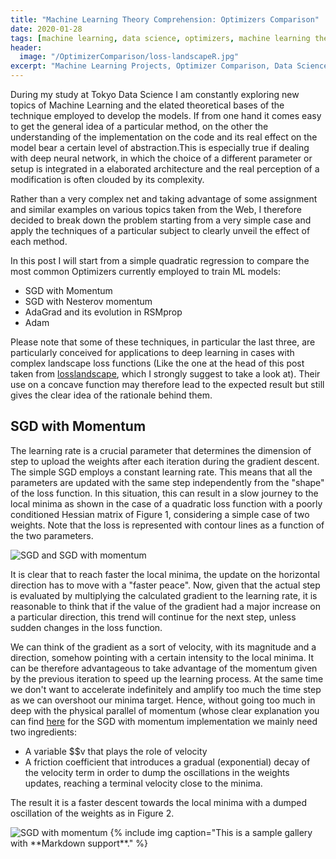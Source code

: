 ```yaml
---
title: "Machine Learning Theory Comprehension: Optimizers Comparison"                
date: 2020-01-28
tags: [machine learning, data science, optimizers, machine learning theory]
header:
  image: "/OptimizerComparison/loss-landscapeR.jpg"
excerpt: "Machine Learning Projects, Optimizer Comparison, Data Science"
---
```


During my study at Tokyo Data Science I am constantly exploring new topics of Machine Learning and the elated theoretical bases of the technique employed to develop the models. If from one hand it comes easy to get the general idea of a particular method, on the other the understanding of the implementation on the code and its real effect on the model bear a certain level of abstraction.This is especially true if dealing with deep neural network, in which the choice of a different parameter or setup is integrated in a elaborated architecture and the real perception of a modification is often clouded by its complexity.

Rather than a very complex net and taking advantage of some assignment and similar examples on various topics taken from the Web, I therefore decided to break down the problem starting from a very simple case and apply the techniques of a particular subject to clearly unveil the effect of each method.

In this post I will start from a simple quadratic regression to compare the most common Optimizers currently employed to train ML models:

* SGD with Momentum
* SGD with Nesterov momentum
* AdaGrad and its evolution in RSMprop
* Adam   

Please note that some of these techniques, in particular the last three, are particularly conceived for applications to deep learning in cases with complex landscape loss functions (Like the one at the head of this post taken from [losslandscape](https://losslandscape.com/), which I strongly suggest to take a look at). Their use on a concave function may therefore lead to the expected result but still gives the clear idea of the rationale behind them.


## SGD with Momentum

The learning rate is a crucial parameter that determines the dimension of step to upload the weights after each iteration during the gradient descent. The simple SGD employs a constant learning rate. This means that all the parameters are updated with the same step independently from the "shape" of the loss function. In this situation, this can result in a slow journey to the local minima as shown in the case of a quadratic loss function with a poorly conditioned Hessian matrix of Figure 1, considering a simple case of two weights. Note that the loss is represented with contour lines as a function of the two parameters.

<img src="{{ site.url }}{{ site.baseurl }}/OptimizerComparison/MomentumandSGD.png" alt="SGD and SGD with momentum" caption="Figure 1: SGD and SGD with momentum">

It is clear that to reach faster the local minima, the update on the horizontal direction has to move with a "faster peace". Now, given that the actual step is evaluated by multiplying the calculated gradient to the learning rate, it is reasonable to think that if the value of the gradient had a major increase on a particular direction, this trend will continue for the next step, unless sudden changes in the loss function.

We can think of the gradient as a sort of velocity, with its magnitude and a direction, somehow pointing with a certain intensity to the local minima. It can be therefore advantageous to take advantage of the momentum given by the previous iteration to speed up the learning process. At the same time we don't want to accelerate indefinitely and amplify too much the time step as we can overshoot our minima target. Hence, without going too much in deep with the physical parallel of momentum (whose clear explanation you can find [here](http://www.deeplearningbook.org/contents/optimization.html) for the SGD with momentum implementation we mainly need two ingredients:

- A variable $$v that plays the role of velocity
- A friction coefficient that introduces a gradual (exponential) decay of the velocity term in order to dump the oscillations in the weights updates, reaching a terminal velocity close to the minima.

The result it is a faster descent towards the local minima with a dumped oscillation of the weights as in Figure 2.

<img src="{{ site.url }}{{ site.baseurl }}/OptimizerComparison/Momentum.png" alt="SGD with momentum" caption="Figure 2: SGD with momentum">
{% include img caption="This is a sample gallery with **Markdown support**." %}
